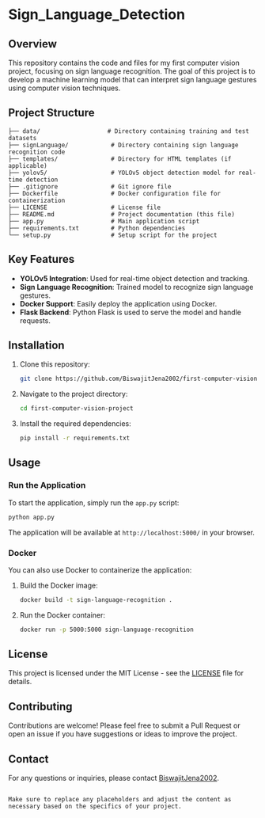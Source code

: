# Sign_Language_Detection

## Overview
This repository contains the code and files for my first computer vision project, focusing on sign language recognition. The goal of this project is to develop a machine learning model that can interpret sign language gestures using computer vision techniques.

## Project Structure
```
├── data/                   # Directory containing training and test datasets
├── signLanguage/            # Directory containing sign language recognition code
├── templates/               # Directory for HTML templates (if applicable)
├── yolov5/                  # YOLOv5 object detection model for real-time detection
├── .gitignore               # Git ignore file
├── Dockerfile               # Docker configuration file for containerization
├── LICENSE                  # License file
├── README.md                # Project documentation (this file)
├── app.py                   # Main application script
├── requirements.txt         # Python dependencies
└── setup.py                 # Setup script for the project
```

## Key Features
- **YOLOv5 Integration**: Used for real-time object detection and tracking.
- **Sign Language Recognition**: Trained model to recognize sign language gestures.
- **Docker Support**: Easily deploy the application using Docker.
- **Flask Backend**: Python Flask is used to serve the model and handle requests.

## Installation

1. Clone this repository:
   ```bash
   git clone https://github.com/BiswajitJena2002/first-computer-vision-project.git
   ```
2. Navigate to the project directory:
   ```bash
   cd first-computer-vision-project
   ```
3. Install the required dependencies:
   ```bash
   pip install -r requirements.txt
   ```

## Usage

### Run the Application

To start the application, simply run the `app.py` script:

```bash
python app.py
```

The application will be available at `http://localhost:5000/` in your browser.

### Docker

You can also use Docker to containerize the application:

1. Build the Docker image:
   ```bash
   docker build -t sign-language-recognition .
   ```
2. Run the Docker container:
   ```bash
   docker run -p 5000:5000 sign-language-recognition
   ```

## License
This project is licensed under the MIT License - see the [LICENSE](LICENSE) file for details.

## Contributing
Contributions are welcome! Please feel free to submit a Pull Request or open an issue if you have suggestions or ideas to improve the project.

## Contact
For any questions or inquiries, please contact [BiswajitJena2002](mailto:jbiswajitlife@gmail.com).

```

Make sure to replace any placeholders and adjust the content as necessary based on the specifics of your project.
